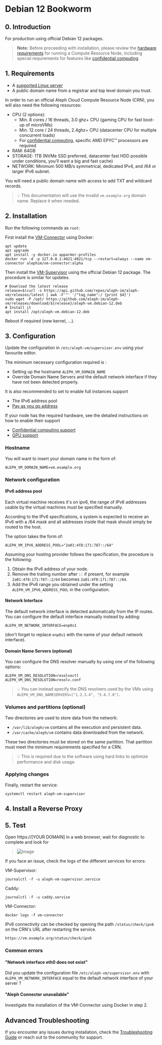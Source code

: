 # Debian 12 Bookworm

## 0. Introduction

For production using official Debian 12 packages.

> **Note:** Before proceeding with installation, please review the [hardware requirements](/nodes/compute/introduction/#hardware-requirements) for running a Compute Resource Node, including special requirements for features like [confidential computing](/nodes/compute/advanced/confidential/).

## 1. Requirements

- A [supported Linux server](https://github.com/aleph-im/aleph-vm/tree/main/src/aleph/vm/orchestrator#1-supported-platforms)
- A public domain name from a registrar and top level domain you trust.

In order to run an official Aleph Cloud Compute Resource Node (CRN), you will also need the following resources:

- CPU (2 options):
  - Min. 8 cores / 16 threads, 3.0 ghz+ CPU (gaming CPU for fast boot-up of microVMs)
  - Min. 12 core / 24 threads, 2.4ghz+ CPU (datacenter CPU for multiple concurrent loads)
  - For [confidential computing](/nodes/compute/advanced/confidential/), specific AMD EPYC™ processors are required
- RAM: 64GB
- STORAGE: 1TB (NVMe SSD preferred, datacenter fast HDD possible under conditions, you’ll want a big and fast cache)
- NETWORK: Minimum 500 MB/s symmetrical, dedicated IPv4, and /64 or larger IPv6 subnet.

You will need a public domain name with access to add TXT and wildcard records.

> 💡 This documentation will use the invalid `vm.example.org` domain name. Replace it when needed.

## 2. Installation

Run the following commands as `root`:

First install the [VM-Connector](https://github.com/aleph-im/aleph-vm/tree/main/vm_connector) using Docker:

```shell
apt update
apt upgrade
apt install -y docker.io apparmor-profiles
docker run -d -p 127.0.0.1:4021:4021/tcp --restart=always --name vm-connector alephim/vm-connector:alpha
```

Then install the [VM-Supervisor](https://github.com/aleph-im/aleph-vm/tree/main/src/aleph/vm/orchestrator) using the official Debian 12 package.
The procedure is similar for updates.

```shell
# Download the latest release
release=$(curl -s https://api.github.com/repos/aleph-im/aleph-vm/releases/latest | awk -F'"' '/"tag_name":/ {print $4}')
sudo wget -P /opt/ https://github.com/aleph-im/aleph-vm/releases/download/${release}/aleph-vm.debian-12.deb
# Install it
apt install /opt/aleph-vm.debian-12.deb
```

Reboot if required (new kernel, ...).

## 3. Configuration

Update the configuration in `/etc/aleph-vm/supervisor.env` using your favourite editor.

The minimum necessary configuration required is :
* Setting up the hostname `ALEPH_VM_DOMAIN_NAME`
* Override Domain Name Servers and the default network interface if they have not been detected properly. 

It is also recommended to set to enable full instances support
* The IPv6 address pool
* [Pay as you go address](/nodes/compute/advanced/pay-as-you-go/index.md)

If your node has the required hardware, see the detailed instructions on how to enable their support
* [Confidential computing support](/nodes/compute/advanced/confidential/index.md) 
* [GPU support](/nodes/compute/advanced/gpu/index.md)

### Hostname

You will want to insert your domain name in the form of:

```
ALEPH_VM_DOMAIN_NAME=vm.example.org
```

### Network configuration

#### IPv6 address pool

Each virtual machine receives it's on ipv6, the range of IPv6 addresses usable by the virtual machines must be specified manually.

According to the IPv6 specifications, a system is expected to receive an IPv6 with a /64
mask and all addresses inside that mask should simply be routed to the host.

The option takes the form of:
```
ALEPH_VM_IPV6_ADDRESS_POOL="2a01:4f8:171:787::/64"
```

Assuming your hosting provider follows the specification, the procedure is the following:

1. Obtain the IPv6 address of your node.
2. Remove the trailing number after `::` if present, for example `2a01:4f8:171:787::2/64` becomes `2a01:4f8:171:787::/64`.
3. Add the IPv6 range you obtained under the setting `ALEPH_VM_IPV6_ADDRESS_POOL` in the configuration.



#### Network Interface

The default network interface is detected automatically from the IP routes.
You can configure the default interface manually instead by adding:

```
ALEPH_VM_NETWORK_INTERFACE=enp0s1
```

(don't forget to replace `enp0s1` with the name of your default network interface).


#### Domain Name Servers (optional)

You can configure the DNS resolver manually by using one of the following options:

```
ALEPH_VM_DNS_RESOLUTION=resolvectl
ALEPH_VM_DNS_RESOLUTION=resolv.conf
```

> 💡 You can instead specify the DNS resolvers used by the VMs using `ALEPH_VM_DNS_NAMESERVERS=["1.2.3.4", "5.6.7.8"]`.

### Volumes and partitions (optional)

Two directories are used to store data from the network:

- `/var/lib/aleph/vm` contains all the execution and persistent data.
- `/var/cache/aleph/vm` contains data downloaded from the network.

These two directories must be stored on the same partition.
That partition must meet the minimum requirements specified for a CRN.

> 💡 This is required due to the software using hard links to optimize performance and disk usage.

### Applying changes

Finally, restart the service:

```shell
systemctl restart aleph-vm-supervisor
```

## 4. Install a Reverse Proxy

<!--@include: ../configure-haproxy.md-->

## 5. Test

Open https://[YOUR DOMAIN] in a web browser, wait for diagnostic to complete and look for

> ![image](https://user-images.githubusercontent.com/404665/150202090-91a02536-4e04-4af2-967f-fe105d116e1f.png)

If you face an issue, check the logs of the different services for errors:

VM-Supervisor:

```shell
journalctl -f -u aleph-vm-supervisor.service
```

Caddy:

```shell
journalctl -f -u caddy.service
```

VM-Connector:

```shell
docker logs -f vm-connector
```

IPv6 connectivity can be checked by opening the path `/status/check/ipv6` on the CRN's URL after restarting the service.

```
https://vm.example.org/status/check/ipv6
```

### Common errors

#### "Network interface eth0 does not exist"

Did you update the configuration file `/etc/aleph-vm/supervisor.env` with `ALEPH_VM_NETWORK_INTERFACE` equal to
the default network interface of your server ?

#### "Aleph Connector unavailable"

Investigate the installation of the VM-Connector using Docker in step 2.

## Advanced Troubleshooting

If you encounter any issues during installation, check the [Troubleshooting Guide](/nodes/resources/management/troubleshooting/#compute-resource-node-troubleshooting) or reach out to the community for support.
